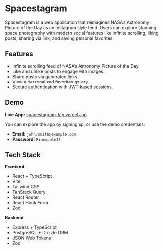 # Spacestagram

Spacestagram is a web application that reimagines NASA’s Astronomy Picture of the Day as an Instagram style feed. Users can explore stunning space photography with modern social features like infinite scrolling, liking posts, sharing via link, and saving personal favorites.

## Features

- Infinite scrolling feed of NASA’s Astronomy Picture of the Day.
- Like and unlike posts to engage with images.
- Share posts via generated links.
- View a personalized favorites gallery.
- Secure authentication with JWT-based sessions.

## Demo

**Live App:** [spacestagram-tan.vercel.app](https://spacestagram-tan.vercel.app/)

You can explore the app by signing up, or use the demo credentials:

- **Email:** `john.smith@example.com`
- **Password:** `Pineapple1!`

## Tech Stack

**Frontend**

- React + TypeScript
- Vite
- Tailwind CSS
- TanStack Query
- React Router
- React Hook Form
- Zod

**Backend**

- Express + TypeScript
- PostgreSQL + Drizzle ORM
- JSON Web Tokens
- Zod
